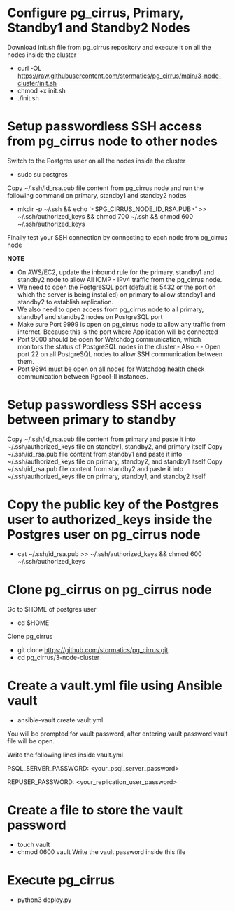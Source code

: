 # Configure pg_cirrus, Primary, Standby1 and Standby2 Nodes

Download init.sh file from pg_cirrus repository and execute it on all the nodes inside the cluster
- curl -OL https://raw.githubusercontent.com/stormatics/pg_cirrus/main/3-node-cluster/init.sh
- chmod +x init.sh
- ./init.sh

# Setup passwordless SSH access from pg_cirrus node to other nodes 

Switch to the Postgres user on all the nodes inside the cluster
- sudo su postgres

Copy ~/.ssh/id_rsa.pub file content from pg_cirrus node and run the following command on primary, standby1 and standby2 nodes
- mkdir -p ~/.ssh && echo '<$PG_CIRRUS_NODE_ID_RSA.PUB>' >> ~/.ssh/authorized_keys && chmod 700 ~/.ssh && chmod 600 ~/.ssh/authorized_keys

Finally test your SSH connection by connecting to each node from pg_cirrus node

**NOTE**
- On AWS/EC2, update the inbound rule for the primary, standby1 and standby2 node to allow All ICMP - IPv4 traffic from the pg_cirrus node.
- We need to open the PostgreSQL port (default is 5432 or the port on which the server is being installed) on primary to allow standby1 and standby2 to establish replication.
- We also need to open access from pg_cirrus node to all primary, standby1 and standby2 nodes on PostgreSQL port
- Make sure Port 9999 is open on pg_cirrus node to allow any traffic from internet. Because this is the port where Application will be connected
- Port 9000 should be open for Watchdog communication, which monitors the status of PostgreSQL nodes in the cluster.- Also - - Open port 22 on all PostgreSQL nodes to allow SSH communication between them.
- Port 9694 must be open on all nodes for Watchdog health check communication between Pgpool-II instances.

# Setup passwordless SSH access between primary to standby

Copy ~/.ssh/id_rsa.pub file content from primary and paste it into ~/.ssh/authorized_keys file on standby1, standby2, and primary itself
Copy ~/.ssh/id_rsa.pub file content from standby1 and paste it into ~/.ssh/authorized_keys file on primary, standby2, and standby1 itself
Copy ~/.ssh/id_rsa.pub file content from standby2 and paste it into ~/.ssh/authorized_keys file on primary, standby1, and standby2 itself

# Copy the public key of the Postgres user to authorized_keys inside the Postgres user on pg_cirrus node

- cat ~/.ssh/id_rsa.pub >> ~/.ssh/authorized_keys && chmod 600 ~/.ssh/authorized_keys


# Clone pg_cirrus on pg_cirrus node

Go to $HOME of postgres user
- cd $HOME

Clone pg_cirrus
- git clone https://github.com/stormatics/pg_cirrus.git
- cd pg_cirrus/3-node-cluster


# Create a vault.yml file using Ansible vault

- ansible-vault create vault.yml

You will be prompted for vault password, after entering vault password vault file will be open.

Write the following lines inside vault.yml

PSQL_SERVER_PASSWORD: <your_psql_server_password>

REPUSER_PASSWORD: <your_replication_user_password>


# Create a file to store the vault password

- touch vault
- chmod 0600 vault
Write the vault password inside this file


# Execute pg_cirrus

- python3 deploy.py
